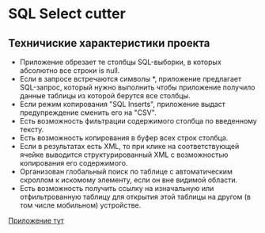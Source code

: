 # SQL Select cutter

## Техничиские характеристики проекта

* Приложение обрезает те столбцы SQL-выборки, в которых абсолютно все строки is null.
* Если в запросе встречаются символы *, приложение предлагает SQL-запрос, который нужно выполнить чтобы приложение получило данные таблицы из которой берутся все столбцы.
* Если режим копирования "SQL Inserts", приложение выдаст предупреждение сменить его на "CSV".
* Есть возможность фильтрации содержимого столбца по введенному тексту.
* Есть возможность копирования в буфер всех строк столбца.
* Если в результатах есть XML, то при клике на соответствующей ячейке выводится структурированный XML с возможностью копирования его содержимого.
* Организован глобальный поиск по таблице с автоматическим скроллом к искомому элементу, если он вне видимой области.
* Есть возможность получить ссылку на изначальную или отфильтрованную таблицу для открытия этой таблицы на другом (в том числе мобильном) устройстве.

[Приложение тут](https://loki87by.github.io/sql-select-cutter/)

